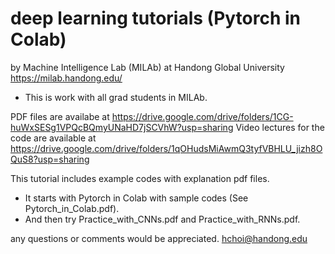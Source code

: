 # deep learning tutorials (Pytorch in Colab)
by Machine Intelligence Lab (MILAb) at Handong Global University
https://milab.handong.edu/ 
- This is work with all grad students in MILAb. 

PDF files are availabe at https://drive.google.com/drive/folders/1CG-huWxSESg1VPQcBQmyUNaHD7jSCVhW?usp=sharing
Video lectures for the code are available at https://drive.google.com/drive/folders/1qOHudsMiAwmQ3tyfVBHLU_jizh8OQuS8?usp=sharing

This tutorial includes example codes with explanation pdf files. 
- It starts with Pytorch in Colab with sample codes (See Pytorch_in_Colab.pdf). 
- And then try Practice_with_CNNs.pdf and Practice_with_RNNs.pdf. 

any questions or comments would be appreciated. hchoi@handong.edu 
